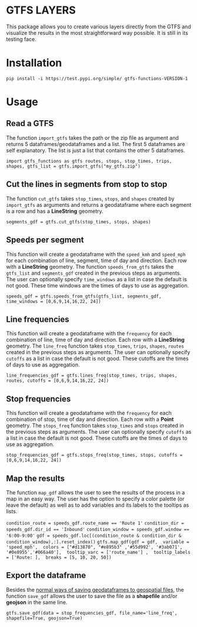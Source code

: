 # GTFS LAYERS

This package allows you to create various layers directly from the GTFS and visualize the results in the most straightforward way possible.
It is still in its testing face.

# Installation
`pip install -i https://test.pypi.org/simple/ gtfs-functions-VERSION-1`

# Usage
## Read a GTFS
The function `import_gtfs` takes the path or the zip file as argument and returns 5 dataframes/geodataframes and a list. 
The first 5 dataframes are self explanatory. The list is just a list that contains the other 5 dataframes. 

`import gtfs_functions as gtfs
routes, stops, stop_times, trips, shapes, gtfs_list = gtfs.import_gtfs("my_gtfs.zip")`

## Cut the lines in segments from stop to stop
The function `cut_gtfs` takes `stop_times`, `stops`, and `shapes` created by `import_gtfs` as arguments and returns a geodataframe where each segment is a row and has a **LineString** geometry.

`segments_gdf = gtfs.cut_gtfs(stop_times, stops, shapes)`

## Speeds per segment
This function will create a geodataframe with the `speed_kmh` and `speed_mph` for each combination of line, segment, time of day and direction. Each row with a **LineString** geometry.
The function `speeds_from_gtfs` takes the `gtfs_list` and `segments_gdf` created in the previous steps as arguments. The user can optionally specify `time_windows` as a list in case the default is not good. These time windows are the times of days to use as aggregation.

`speeds_gdf = gtfs.speeds_from_gtfs(gtfs_list, segments_gdf, time_windows = [0,6,9,14,16,22, 24])`

## Line frequencies
This function will create a geodataframe with the `frequency` for each combination of line, time of day and direction. Each row with a **LineString** geometry.
The `line_freq` function takes `stop_times`, `trips`, `shapes`, `routes` created in the previous steps as arguments. The user can optionally specify `cutoffs` as a list in case the default is not good. These cutoffs are the times of days to use as aggregation.  

`line_frequencies_gdf = gtfs.lines_freq(stop_times, trips, shapes, routes, cutoffs = [0,6,9,14,16,22, 24])`

## Stop frequencies
This function will create a geodataframe with the `frequency` for each combination of stop, time of day and direction. Each row with a **Point** geometry.
The `stops_freq` function takes `stop_times` and  `stops` created in the previous steps as arguments. The user can optionally specify `cutoffs` as a list in case the default is not good. These cutoffs are the times of days to use as aggregation.

`stop_frequencies_gdf = gtfs.stops_freq(stop_times, stops, cutoffs = [0,6,9,14,16,22, 24])`

## Map the results
The function `map_gdf` allows the user to see the results of the process in a map in an easy way. The user has the option to specify a color palette (or leave the default) as well as to add variables and its labels to the tooltips as lists.

`condition_route = speeds_gdf.route_name == 'Route 1'`
`condition_dir = speeds_gdf.dir_id == 'Inbound'`
`condition_window = speeds_gdf.window == '6:00-9:00'`
`gdf = speeds_gdf.loc[(condition_route & condition_dir & condition_window),:].reset_index()`
`gtfs.map_gdf(gdf = gdf, 
              variable = 'speed_mph', 
              colors = ["#d13870", "#e895b3" ,'#55d992', '#3ab071', '#0e8955','#066a40'], 
              tooltip_varc = ['route_name'] , 
              tooltip_labels = ['Route: ], 
              breaks = [5, 10, 20, 50])`

## Export the dataframe
Besides the [normal ways of saving geodataframes to geospatial files](https://geopandas.org/io.html#writing-spatial-data), the function `save_gdf` allows the user to save the file as a **shapefile** and/or **geojson** in the same line.

`gtfs.save_gdf(data = stop_frequencies_gdf, file_name='line_freq', shapefile=True, geojson=True)`



